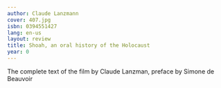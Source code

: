 ```yaml
---
author: Claude Lanzmann
cover: 407.jpg
isbn: 0394551427
lang: en-us
layout: review
title: Shoah, an oral history of the Holocaust
year: 0
---
```

The complete text of the film by Claude Lanzman, preface by Simone de Beauvoir
